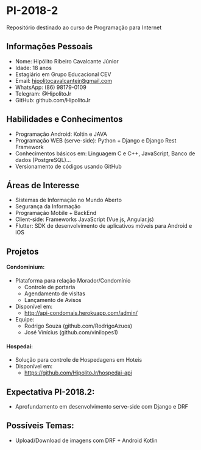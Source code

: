# PI-2018-2
Repositório  destinado ao curso de Programação para Internet


## Informações Pessoais

* Nome: Hipólito Ribeiro Cavalcante Júnior
* Idade: 18 anos
* Estagiário em Grupo Educacional CEV
* Email: hipolitocavalcantejr@gmail.com
* WhatsApp: (86) 98179-0109
* Telegram: @HipolitoJr
* GitHub: github.com/HipolitoJr

## Habilidades e Conhecimentos

* Programação Android: Koltin e JAVA
* Programação WEB (serve-side): Python + Django e Django Rest Framework
* Conhecimentos básicos em: Linguagem C e C++, JavaScript, Banco de dados (PostgreSQL)...
* Versionamento de códigos usando GitHub

## Áreas de Interesse

* Sistemas de Informação no Mundo Aberto
* Segurança da Informação
* Programação Mobile + BackEnd
* Client-side: Frameworks JavaScript (Vue.js, Angular.js)
* Flutter: SDK de desenvolvimento de aplicativos móveis para Android e iOS

## Projetos

#### Condominium:
 * Plataforma para relação Morador/Condomínio
    * Controle de portaria
    * Agendamento de visitas
    * Lançamento de Avisos
 * Disponível em:
    * http://api-condomais.herokuapp.com/admin/
 * Equipe:
    * Rodrigo Souza (github.com/RodrigoAzuos)
    * José Vinícius (github.com/vinilopes1)

#### Hospedai:
 * Solução para controle de Hospedagens em Hoteis
 * Disponível em:
    * https://github.com/HipolitoJr/hospedai-api

## Expectativa PI-2018.2:

* Aprofundamento em desenvolvimento serve-side com Django e DRF

## Possíveis Temas:

* Upload/Download de imagens com DRF + Android Kotlin
